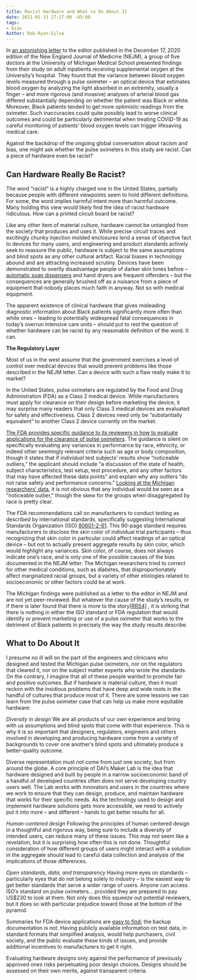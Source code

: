 ```yaml
---
title: Racist Hardware and What to Do About It
date: 2021-01-13 17:27:00 -05:00
tags:
- bias
Author: Rob Ryan-Silva
---
```


In [an astonishing letter](https://www.nejm.org/doi/full/10.1056/NEJMc2029240) to the editor published in the December 17, 2020 edition of the New England Journal of Medicine (NEJM), a group of five doctors at the University of Michigan Medical School presented findings from their study on adult inpatients receiving supplemental oxygen at the University’s hospital. They found that the variance between blood oxygen levels measured through a pulse oximeter – an optical device that estimates blood oxygen by analyzing the light absorbed in an extremity, usually a finger – and more rigorous (and invasive) analyses of arterial blood gas differed substantially depending on whether the patient was Black or white.  Moreover, Black patients tended to get more optimistic readings from the oximeter. Such inaccuracies could quite possibly lead to worse clinical outcomes and could be particularly detrimental when treating COVID-19 as careful monitoring of patients’ blood oxygen levels can trigger lifesaving medical care.

Against the backdrop of the ongoing global conversation about racism and bias, one might ask whether the pulse oximeters in this study are racist. Can a piece of hardware even be racist?

## Can Hardware Really Be Racist?

The word “racist” is a highly charged one in the United States, partially because people with different viewpoints seem to hold different definitions. For some, the word implies harmful intent more than harmful outcome. Many holding this view would likely find the idea of racist hardware ridiculous. How can a printed circuit board be racist?

Like any other item of material culture, hardware cannot be untangled from the society that produces and uses it. While precise circuit traces and excitingly chunky injection molded enclosures lend a sense of objective fact to devices for many users, and engineering and product standards actively seek to reassure the public, hardware is subject to the same assumptions and blind spots as any other cultural artifact. Racial biases in technology abound and are attracting increased scrutiny. Devices have been demonstrated to overtly disadvantage people of darker skin tones before – [automatic soap dispensers](https://gizmodo.com/why-cant-this-soap-dispenser-identify-dark-skin-1797931773) and hand dryers are frequent offenders – but the consequences are generally brushed off as a nuisance from a piece of equipment that nobody places much faith in anyway. Not so with medical equipment.

The apparent existence of clinical hardware that gives misleading diagnostic information about Black patients significantly more often than white ones – leading to potentially widespread fatal consequences in today’s overrun intensive care units – should put to rest the question of whether hardware can be racist by any reasonable definition of the word. It can.

**The Regulatory Layer**

Most of us in the west assume that the government exercises a level of control over medical devices that would prevent problems like those described in the NEJM letter. Can a device with such a flaw really make it to market?

In the United States, pulse oximeters are regulated by the Food and Drug Administration (FDA) as a Class 2 medical device. While manufacturers must apply for clearance on their design before marketing the device, it may surprise many readers that only Class 3 medical devices are evaluated for safety and effectiveness. Class 2 devices need only be “substantially equivalent” to another Class 2 device currently on the market.

[The FDA provides specific guidance to its reviewers in how to evaluate applications for the clearance of pulse oximeters](https://www.fda.gov/regulatory-information/search-fda-guidance-documents/pulse-oximeters-premarket-notification-submissions-510ks-guidance-industry-and-food-and-drug). The guidance is silent on specifically evaluating any variances in performance by race, ethnicity, or indeed other seemingly relevant criteria such as age or body composition, though it states that if *individual* test subjects’ results show “noticeable outliers,” the applicant should include “a discussion of the state of health, subject characteristics, test setup, test procedure, and any other factors that may have affected these data points” and explain why any outliers “do not raise safety and performance concerns.” [Looking at the Michigan researchers’ data](https://www.nejm.org/na101/home/literatum/publisher/mms/journals/content/nejm/2020/nejm_2020.383.issue-25/nejmc2029240/20201214/images/img_xlarge/nejmc2029240_f1.jpeg), it is not obvious that any individual would be seen as a “noticeable outlier,” though the skew for the groups when disaggregated by race is pretty clear.

The FDA recommendations call on manufacturers to conduct testing as described by international standards, specifically suggesting International Standards Organization (ISO) [80601-2-61](https://www.iso.org/standard/67963.html). This 90-page standard requires manufacturers to disclose the skin color of individual trial participants – thus recognizing that skin color in particular could affect readings of an optical device – but not to actually present aggregate results by skin color, which would highlight any variances. Skin color, of course, does not always indicate one’s race, and is only one of the possible causes of the bias documented in the NEJM letter. The Michigan researchers tried to correct for other medical conditions, such as diabetes, that disproportionately affect marginalized racial groups, but a variety of other etiologies related to socioeconomic or other factors could be at work.

The Michigan findings were published as a letter to the editor in NEJM and are not yet peer-reviewed. But whatever the cause of the study’s results, or if there is later found that there is more to the story[\[RRS4\]](#_msocom_4) , it is striking that there is nothing in either the ISO standard or FDA regulation that would identify or prevent marketing or use of a pulse oximeter that works to the detriment of Black patients in precisely the way the study results describe.

## What to Do About It

I presume no ill will on the part of the engineers and clinicians who designed and tested the Michigan pulse oximeters, nor on the regulators that cleared it, nor on the subject matter experts who wrote the standards. On the contrary, I imagine that all of these people wanted to promote fair and positive outcomes. But if hardware is material culture, then it must reckon with the insidious problems that have deep and wide roots in the handful of cultures that produce most of it. There are some lessons we can learn from the pulse oximeter case that can help us make more equitable hardware:

*Diversity in design*
We are all products of our own experience and bring with us assumptions and blind spots that come with that experience. This is why it is so important that designers, regulators, engineers and others involved in developing and producing hardware come from a variety of backgrounds to cover one another’s blind spots and ultimately produce a better-quality outcome.

Diverse representation must not come from just one society, but from around the globe. A core principle of DAI’s Maker Lab is the idea that hardware designed and built by people in a narrow socioeconomic band of a handful of developed countries often does not serve developing country users well. The Lab works with innovators and users in the countries where we work to ensure that they can design, produce, and maintain hardware that works for their specific needs. As the technology used to design and implement hardware solutions gets more accessible, we need to actively put it into more – and different – hands to get better results for all.

*Human-centered design*
Following the principles of human centered design in a thoughtful and rigorous way, being sure to include a diversity of intended users, can reduce many of these issues. This may not seem like a revelation, but it is surprising how often this is not done. Thoughtful consideration of how different groups of users might interact with a solution in the aggregate should lead to careful data collection and analysis of the implications of those differences.

*Open standards, data, and transparency*
Having more eyes on standards – particularly eyes that do not belong solely to industry – is the easiest way to get better standards that serve a wider range of users. Anyone can access ISO’s standard on pulse oximeters… provided they are prepared to pay US$230 to look at them. Not only does this squeeze out potential reviewers, but it does so with particular prejudice toward those at the bottom of the pyramid.

Summaries for FDA device applications are [easy to find](https://www.accessdata.fda.gov/scripts/cdrh/cfdocs/cfPMN/pmn.cfm); the backup documentation is not. Having publicly available information on test data, in standard formats that simplified analysis, would help purchasers, civil society, and the public evaluate these kinds of issues, and provide additional incentives to manufacturers to get it right.

Evaluating hardware designs only against the performance of previously approved ones risks perpetuating poor design choices. Designs should be assessed on their own merits, against transparent criteria.